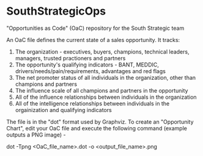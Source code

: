 # SouthStrategicOps
"Opportunities as Code" (OaC) repository for the South Strategic team

An OaC file defines the current state of a sales opportunity. It tracks:
1. The organization - executives, buyers, champions, technical leaders, managers, trusted practioners and partners
2. The opportunity's qualifying indicators - BANT, MEDDIC, drivers/needs/pain/requirements, advantages and red flags
3. The net promoter status of all individuals in the organization, other than champions and partners
4. The influence scale of all champions and partners in the opportunity
5. All of the influence relationships between individuals in the organization
6. All of the intelligence relationships between individuals in the orgainization and qualifying indicators

The file is in the "dot" format used by Graphviz. To create an "Opportunity Chart", edit your OaC file and execute the following command (example outputs a PNG image) -

  dot -Tpng <OaC_file_name>.dot -o <output_file_name>.png
  


